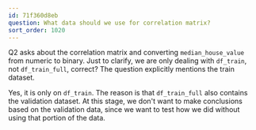 ```yaml
---
id: 71f360d8eb
question: What data should we use for correlation matrix?
sort_order: 1020
---
```


Q2 asks about the correlation matrix and converting `median_house_value` from numeric to binary. Just to clarify, we are only dealing with `df_train`, not `df_train_full`, correct? The question explicitly mentions the train dataset.

Yes, it is only on `df_train`. The reason is that `df_train_full` also contains the validation dataset. At this stage, we don't want to make conclusions based on the validation data, since we want to test how we did without using that portion of the data.